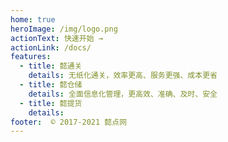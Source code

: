 ```yaml
---
home: true
heroImage: /img/logo.png
actionText: 快速开始 →
actionLink: /docs/
features:
  - title: 懿通关
    details: 无纸化通关，效率更高、服务更强、成本更省
  - title: 懿仓储
    details: 全面信息化管理，更高效、准确、及时、安全
  - title: 懿提货
    details: 
footer:  © 2017-2021 懿点网
---
```

